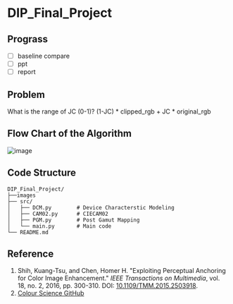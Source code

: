 # DIP_Final_Project
## Prograss
- [ ] baseline compare
- [ ] ppt
- [ ] report

## Problem
What is the range of JC (0-1)?
(1-JC) * clipped_rgb + JC * original_rgb

## Flow Chart of the Algorithm
![image](https://github.com/user-attachments/assets/b159256f-a744-4ba0-99e2-5a826e53228f)

## Code Structure
```
DIP_Final_Project/
├──images             
├── src/
│   ├── DCM.py        # Device Characterstic Modeling
│   ├── CAM02.py      # CIECAM02
│   ├── PGM.py        # Post Gamut Mapping
│   └── main.py       # Main code
└── README.md         
```

## Reference
1. Shih, Kuang-Tsu, and Chen, Homer H. "Exploiting Perceptual Anchoring for Color Image Enhancement." *IEEE Transactions on Multimedia*, vol. 18, no. 2, 2016, pp. 300-310. DOI: [10.1109/TMM.2015.2503918](https://doi.org/10.1109/TMM.2015.2503918).
2. [Colour Science GitHub](https://github.com/colour-science/colour)

